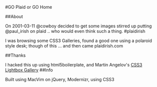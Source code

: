 #GO Plaid or GO Home

##About

On 2001-03-11 @cowboy decided to get some images stirred up putting @paul\_irish on plaid .. who would even think such a thing. #plaidirish

I was browsing some CSS3 Galleries, found a good one using a polaroid style desk; though of this ... and then came plaidirish.com

##Thanks

I hacked this up using html5boilerplate, and Martin Angelov's [CSS3 Lightbox Gallery][1]
##Info

Built using MacVim on jQuery, Modernizr, using CSS3

 [1]:http://tutorialzine.com/2009/11/hovering-gallery-css3-jquery/

